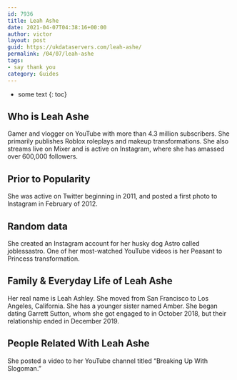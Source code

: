 ```yaml
---
id: 7936
title: Leah Ashe
date: 2021-04-07T04:38:16+00:00
author: victor
layout: post
guid: https://ukdataservers.com/leah-ashe/
permalink: /04/07/leah-ashe
tags:
- say thank you
category: Guides
---
```


* some text
{: toc}


## Who is Leah Ashe



Gamer and vlogger on YouTube with more than 4.3 million subscribers. She primarily publishes Roblox roleplays and makeup transformations. She also streams live on Mixer and is active on Instagram, where she has amassed over 600,000 followers. 

                
                
                
## Prior to Popularity



She was active on Twitter beginning in 2011, and posted a first photo to Instagram in February of 2012.

                
                
                
## Random data



She created an Instagram account for her husky dog Astro called joblessastro. One of her most-watched YouTube videos is her Peasant to Princess transformation. 

                
                
                
## Family & Everyday Life of Leah Ashe



Her real name is Leah Ashley. She moved from San Francisco to Los Angeles, California. She has a younger sister named Amber. She began dating Garrett Sutton, whom she got engaged to in October 2018, but their relationship ended in December 2019. 

                
                
                
## People Related With Leah Ashe



She posted a video to her YouTube channel titled &#8220;Breaking Up With Slogoman.&#8221;

                
              
            
          
          
          
